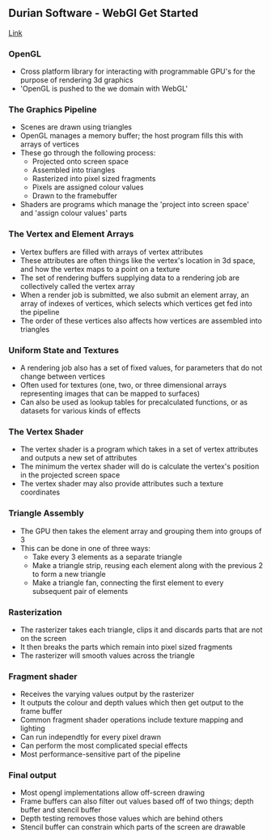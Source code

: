 ## Durian Software - WebGl Get Started

[Link](https://duriansoftware.com/joe/an-intro-to-modern-opengl.-chapter-1:-the-graphics-pipeline)

### OpenGL

- Cross platform library for interacting with programmable GPU's for the purpose of rendering 3d graphics
- 'OpenGL is pushed to the we domain with WebGL'


### The Graphics Pipeline

- Scenes are drawn using triangles
- OpenGL manages a memory buffer; the host program fills this with arrays of vertices
- These go through the following process:
    - Projected onto screen space
    - Assembled into triangles
    - Rasterized into pixel sized fragments
    - Pixels are assigned colour values
    - Drawn to the framebuffer
- Shaders are programs which manage the 'project into screen space' and 'assign colour values' parts

### The Vertex and Element Arrays

- Vertex buffers are filled with arrays of vertex attributes
- These attributes are often things like the vertex's location in 3d space, and how the vertex maps to a point on a texture
- The set of rendering buffers supplying data to a rendering job are collectively called the vertex array
- When a render job is submitted, we also submit an element array, an array of indexes of vertices, which selects which vertices get fed into the pipeline
- The order of these vertices also affects how vertices are assembled into triangles

### Uniform State and Textures

- A rendering job also has a set of fixed values, for parameters that do not change between vertices
- Often used for textures (one, two, or three dimensional arrays representing images that can be mapped to surfaces)
- Can also be used as lookup tables for precalculated functions, or as datasets for various kinds of effects

### The Vertex Shader

- The vertex shader is a program which takes in a set of vertex attributes and outputs a new set of attributes
- The minimum the vertex shader will do is calculate the vertex's position in the projected screen space
- The vertex shader may also provide attributes such a texture coordinates

### Triangle Assembly

- The GPU then takes the element array and grouping them into groups of 3
- This can be done in one of three ways:
    - Take every 3 elements as a separate triangle
    - Make a triangle strip, reusing each element along with the previous 2 to form a new triangle
    - Make a triangle fan, connecting the first element to every subsequent pair of elements

### Rasterization

- The rasterizer takes each triangle, clips it and discards parts that are not on the screen
- It then breaks the parts which remain into pixel sized fragments
- The rasterizer will smooth values across the triangle


### Fragment shader

- Receives the varying values output by the rasterizer
- It outputs the colour and depth values which then get output to the frame buffer
- Common fragment shader operations include texture mapping and lighting
- Can run independtly for every pixel drawn
- Can perform the most complicated special effects
- Most performance-sensitive part of the pipeline

### Final output

- Most opengl implementations allow off-screen drawing
- Frame buffers can also filter out values based off of two things; depth buffer and stencil buffer
- Depth testing removes those values which are behind others
- Stencil buffer can constrain which parts of the screen are drawable